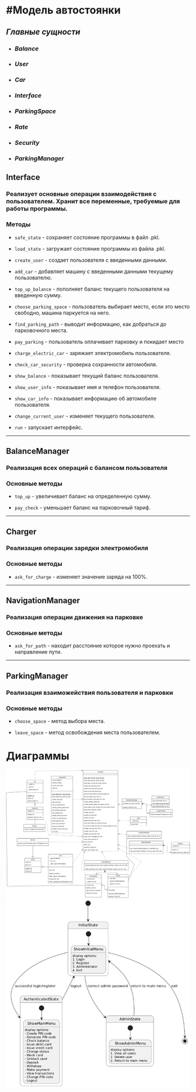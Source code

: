 #Модель автостоянки
==================================
## *Главные сущности*
- ### *Balance* 
- ### *User*
- ### *Car*
- ### *Interface*
- ### *ParkingSpace*
- ### *Rate*
- ### *Security*
- ### *ParkingManager*

## Interface

### **Реализует основные операции взаимодействия с пользователем. Хранит все переменные, требуемые для работы программы.**

### Методы

- `safe_state` - сохраняет состояние программы в файл .pkl.

- `load_state` - загружает состояние программы из файла .pkl.

- `create_user` - создает пользователя с введенными данными.

- `add_car` - добавляет машину с введенными данными текущему пользователю.

- `top_up_balance` - пополняет баланс текущего пользователя на введенную сумму.

- `choose_parking_space` - пользователь выбирает место, если это место свободно, машина паркуется на него.

- `find_parking_path` - выводит информацию, как добраться до парковочного места.

- `pay_parking` - пользователь оплачивает парковку и покидает место

- `charge_electric_car` - заряжает электромобиль пользователя.

- `check_car_security` - проверка сохранности автомобиля.

- `show_balance` - показывает текущий баланс пользователя.

- `show_user_info` - показывает имя и телефон пользователя.

- `show_car_info` - показывает информацию об автомобиле пользователя.

- `сhange_current_user` - изменяет текущего пользователя.

- `run` - запускает интерфейс.

--------------------------------------

## BalanceManager

### **Реализация всех операций с балансом пользователя**
### Основные методы

- `top_up` - увеличивает баланс на определенную сумму.

- `pay_check` - уменьшает баланс на парковочный тариф.

--------------------------------------

## Charger

### **Реализация операции зарядки электромобиля**
### Основные методы

- `ask_for_charge` - изменяет значение заряда на 100%.

--------------------------------------

## NavigationManager

### **Реализация операции движения на парковке**
### Основные методы

- `ask_for_path` - находит расстояние которое нужно проехать и направление пути.

--------------------------------------

## ParkingManager

### **Реализация взаиможействия пользователя и парковки**
### Основные методы

- `choose_space` - метод выбора места.

- `leave_space` - метод освобождения места пользователем.

# Диаграммы 
![classes.png](images/classes.png)
![classes.png](images/states.png)

